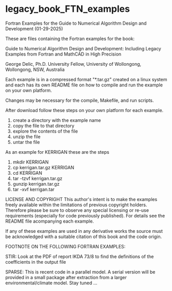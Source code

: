 # legacy_book_FTN_examples
Fortran Examples for the Guide to Numerical Algorithm Design and Development
(01-29-2025)

These are files containing the Fortran examples for the book:

Guide to Numerical Algorithm Design and Development:
Including Legacy Examples from Fortran and MathCAD in High Precision

George Delic, Ph.D.
University Fellow, University of Wollongong,
Wollongong, NSW, Australia

Each example is in a compressed format "*.tar.gz" created on a linux system
and each has its own README file on how to compile and run the example
on your own platform.

Changes may be necessary for the compile, Makefile, and run scripts.

After download follow these steps on your own platform for each example.

1. create a directory with the example name
2. copy the file to that directory
3. explore the contents of the file
4. unzip the file
5. untar the file

As an example for KERRIGAN these are the steps

1. mkdir KERRIGAN
2. cp kerrigan.tar.gz KERRIGAN
3. cd KERRIGAN
4. tar -tzvf kerrigan.tar.gz
5. gunzip kerrigan.tar.gz
6. tar -xvf kerrigan.tar

LICENSE AND COPYRIGHT
This author's intent is to make the examples freely available within
the limitations of previous copyright holders. Therefore please be
sure to observe any special licensing or re-use requirements
(especially for code previously published). For details see the
README file acompanying each example.

If any of these examples are used in any derivative works the source
must be acknowledged with a suitable citation of this book and the code
origin.

FOOTNOTE ON THE FOLLOWING FORTRAN EXAMPLES:

STIR: Look at the PDF of report IKDA 73/8 to find the definitions of the coefficients in the output file

SPARSE:
This is recent code in a parallel model. A serial version will be provided
in a small package after extraction from a larger environmental/climate model.
Stay tuned ...

